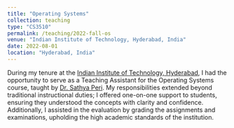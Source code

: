 ```yaml
---
title: "Operating Systems"
collection: teaching
type: "CS3510"
permalink: /teaching/2022-fall-os
venue: "Indian Institute of Technology, Hyderabad, India"
date: 2022-08-01
location: "Hyderabad, India"
---
```


During my tenure at the [Indian Institute of Technology, Hyderabad](https://cse.iith.ac.in/), I had the opportunity to serve as a Teaching Assistant for the Operating Systems course, taught by [Dr. Sathya Peri](https://people.iith.ac.in/sathya_p/). My responsibilities extended beyond traditional instructional duties; I offered one-on-one support to students, ensuring they understood the concepts with clarity and confidence. Additionally, I assisted in the evaluation by grading the assignments and examinations, upholding the high academic standards of the institution.

